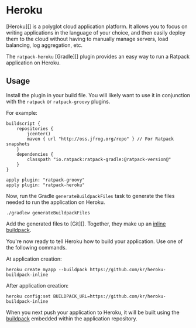 # Heroku

[Heroku][] is a polyglot cloud application platform.  It allows you to focus on writing applications in the language of your choice, and then easily deploy them to the cloud without having to manually manage servers, load balancing, log aggregation, etc.

The `ratpack-heroku` [Gradle][] plugin provides an easy way to run a Ratpack application on Heroku.

## Usage

Install the plugin in your build file.  You will likely want to use it in conjunction with the `ratpack` or `ratpack-groovy` plugins.

For example:

```language-groovy
buildscript {
    repositories {
        jcenter()
        maven { url "http://oss.jfrog.org/repo" } // For Ratpack snapshots
    }
    dependencies {
        classpath "io.ratpack:ratpack-gradle:@ratpack-version@"
    }
}

apply plugin: "ratpack-groovy"
apply plugin: "ratpack-heroku"
```

Now, run the Gradle `generateBuildpackFiles` task to generate the files needed to run the application on Heroku.

```language-bash
./gradlew generateBuildpackFiles
```

Add the generated files to [Git][].  Together, they make up an [inline buildpack](https://github.com/kr/heroku-buildpack-inline).

You're now ready to tell Heroku how to build your application.  Use one of the following commands.

At application creation:

```language-bash
heroku create myapp --buildpack https://github.com/kr/heroku-buildpack-inline
```

After application creation:

```language-bash
heroku config:set BUILDPACK_URL=https://github.com/kr/heroku-buildpack-inline
```

When you next push your application to Heroku, it will be built using the [buildpack](https://devcenter.heroku.com/articles/buildpacks) embedded within the application repository.
